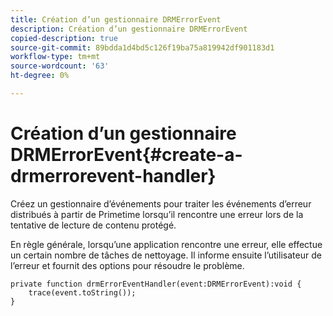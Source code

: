 ```yaml
---
title: Création d’un gestionnaire DRMErrorEvent
description: Création d’un gestionnaire DRMErrorEvent
copied-description: true
source-git-commit: 89bdda1d4bd5c126f19ba75a819942df901183d1
workflow-type: tm+mt
source-wordcount: '63'
ht-degree: 0%

---
```



# Création d’un gestionnaire DRMErrorEvent{#create-a-drmerrorevent-handler}

Créez un gestionnaire d’événements pour traiter les événements d’erreur distribués à partir de Primetime lorsqu’il rencontre une erreur lors de la tentative de lecture de contenu protégé.

En règle générale, lorsqu’une application rencontre une erreur, elle effectue un certain nombre de tâches de nettoyage. Il informe ensuite l’utilisateur de l’erreur et fournit des options pour résoudre le problème.

```
private function drmErrorEventHandler(event:DRMErrorEvent):void {  
    trace(event.toString());  
} 
```

